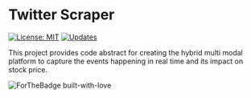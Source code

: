 # Twitter Scraper
[![License: MIT](https://img.shields.io/badge/License-MIT-yellow.svg)](https://opensource.org/licenses/MIT)
[![Updates](https://pyup.io/repos/github/source-nerd/twitter-scraper/shield.svg)](https://pyup.io/repos/github/source-nerd/twitter-scraper/)

This project provides code abstract for creating the hybrid multi modal platform to capture the events happening in real time and its
impact on stock price.

![ForTheBadge built-with-love](http://ForTheBadge.com/images/badges/built-with-love.svg)
